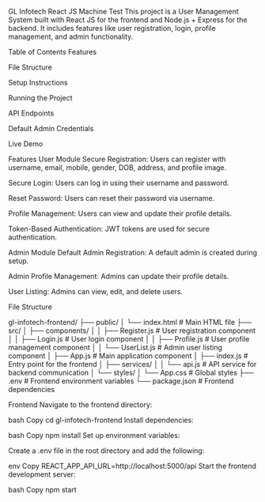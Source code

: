 GL Infotech React JS Machine Test
This project is a User Management System built with React JS for the frontend and Node.js + Express for the backend. It includes features like user registration, login, profile management, and admin functionality.

Table of Contents
Features

File Structure

Setup Instructions

Running the Project

API Endpoints

Default Admin Credentials

Live Demo

Features
User Module
Secure Registration: Users can register with username, email, mobile, gender, DOB, address, and profile image.

Secure Login: Users can log in using their username and password.

Reset Password: Users can reset their password via username.

Profile Management: Users can view and update their profile details.

Token-Based Authentication: JWT tokens are used for secure authentication.

Admin Module
Default Admin Registration: A default admin is created during setup.

Admin Profile Management: Admins can update their profile details.

User Listing: Admins can view, edit, and delete users.

File Structure

gl-infotech-frontend/
├── public/
│   └── index.html              # Main HTML file
├── src/
│   ├── components/
│   │   ├── Register.js         # User registration component
│   │   ├── Login.js            # User login component
│   │   ├── Profile.js          # User profile management component
│   │   └── UserList.js         # Admin user listing component
│   ├── App.js                  # Main application component
│   ├── index.js                # Entry point for the frontend
│   ├── services/
│   │   └── api.js              # API service for backend communication
│   └── styles/
│       └── App.css             # Global styles
├── .env                        # Frontend environment variables
└── package.json                # Frontend dependencies


Frontend
Navigate to the frontend directory:

bash
Copy
cd gl-infotech-frontend
Install dependencies:

bash
Copy
npm install
Set up environment variables:

Create a .env file in the root directory and add the following:

env
Copy
REACT_APP_API_URL=http://localhost:5000/api
Start the frontend development server:

bash
Copy
npm start